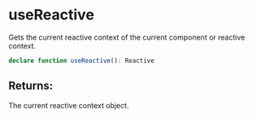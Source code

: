 # useReactive

Gets the current reactive context of the current component or reactive context.

```typescript
declare function useReactive(): Reactive
```
## Returns: 

The current reactive context object.
